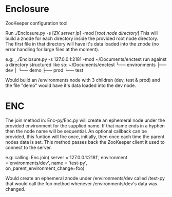 Enclosure
=========

ZooKeeper configuration tool

Run ./Enclosure.py -s [_ZK server ip_] -mod [_root node directory_]
This will build a znode for each directory inside the provided root node directory.
The first file in that directory will have it's data loaded into the znode (no error handling for large files at the moment).

e.g: _./Enclosure.py -s 127.0.0.1:2181 -mod ~/Documents/enctest
run against a directory structured like so:
~/Documents/enctest
└── environments
    ├── dev
    │   └── demo
    ├── prod
    └── test

Would build an /environments node with 3 children (dev, test & prod) and the file "demo" would have it's data loaded into the dev node.

ENC
=========

The join method in: Enc-py/Enc.py will create an ephemeral node under the provided environment for the supplied name. If that name ends in a hyphen then the node name will be sequential. An optional callback can be provided, this funtion will fire once, initially, then once each time the parent nodes data is set. This method passes back the ZooKeeper client it used to connect to the server.

e.g: calling:
Enc.join(   server ='127.0.0.1:2181',
            environment ='environments/dev',
            name = 'test-py',
            on_parent_environment_change=foo)

Would create an ephemeral znode under /environments/dev called /test-py
that would call the foo method whenever /environments/dev's data was changed.
